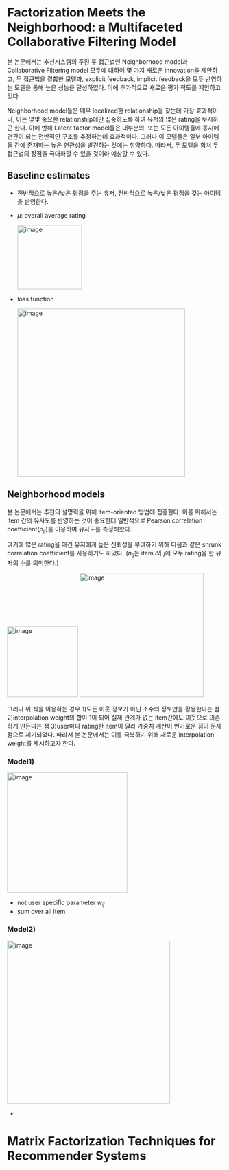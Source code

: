 # Factorization Meets the Neighborhood: a Multifaceted Collaborative Filtering Model
본 논문에서는 추천시스템의 주된 두 접근법인 Neighborhood model과 Collaborative Filtering model 모두에 대하여 몇 가지 새로운 innovation을 제안하고, 두 접근법을 결합한 모델과, explicit feedback, implicit feedback을 모두 반영하는 모델을 통해 높은 성능을 달성하였다. 이에 추가적으로 새로운 평가 척도를 제안하고 있다.

Neighborhood model들은 매우 localized한 relationship을 찾는데 가장 효과적이나, 이는 몇몇 중요한 relationship에만 집중하도록 하여 유저의 많은 rating을 무시하곤 한다. 이에 반해 Latent factor model들은 대부분의, 또는 모든 아이템들에 동시에 연관이 되는 전반적인 구조를 추정하는데 효과적이다. 그러나 이 모델들은 일부 아이템들 간에 존재하는 높은 연관성을 발견하는 것에는 취약하다. 따라서, 두 모델을 합쳐 두 접근법의 장점을 극대화할 수 있을 것이라 예상할 수 있다.

## Baseline estimates
- 전반적으로 높은/낮은 평점을 주는 유저, 전반적으로 높은/낮은 평점을 갖는 아이템을 반영한다.
- $\mu$: overall average rating

  <img width="150" alt="image" src="https://github.com/hyewwn/2023-summer-internship-DSAIL/assets/74613565/c273c74f-d6c9-4ea3-8a51-31a7c591fa4c">

- loss function
  
  <img width="391" alt="image" src="https://github.com/hyewwn/2023-summer-internship-DSAIL/assets/74613565/5b9a05f2-6208-4543-bddd-c3f2fa228bba">

## Neighborhood models
본 논문에서는 추천의 설명력을 위해 item-oriented 방법에 집중한다. 이를 위해서는 item 간의 유사도를 반영하는 것이 중요한데 일반적으로 Pearson correlation coefficient($\rho_{ij}$)를 이용하여 유사도를 측정해왔다.

여기에 많은 rating을 매긴 유저에게 높은 신뢰성을 부여하기 위해 다음과 같은 shrunk correlation coefficient를 사용하기도 하였다. ($n_{ij}$는 item $i$와 $j$에 모두 rating을 한 유저의 수를 의미한다.)

<img width="165" alt="image" src="https://github.com/hyewwn/2023-summer-internship-DSAIL/assets/74613565/a38aafe1-20df-477e-a78f-92a2c5f03d13">

<img width="289" alt="image" src="https://github.com/hyewwn/2023-summer-internship-DSAIL/assets/74613565/4bd31bb8-04da-46f5-b0fb-10c39cf590b2">

그러나 위 식을 이용하는 경우 1)모든 이웃 정보가 아닌 소수의 정보만을 활용한다는 점 2)interpolation weight의 합이 1이 되어 실제 관계가 없는 item간에도 이웃으로 의존하게 만든다는 점 3)user마다 rating한 item이 달라 가중치 계산이 번거로운 점이 문제점으로 제기되었다. 따라서 본 논문에서는 이를 극복하기 위해 새로운 interpolation weight를 제시하고자 한다.

### Model1)
<img width="280" alt="image" src="https://github.com/hyewwn/2023-summer-internship-DSAIL/assets/74613565/37b0e98c-43cb-451d-9ab1-4e4ff383e466">

- not user specific parameter $w_{ij}$
- sum over all item

### Model2)
<img width="380" alt="image" src="https://github.com/hyewwn/2023-summer-internship-DSAIL/assets/74613565/88d7bfcd-dab5-4930-9230-74922074016b">

- 


# Matrix Factorization Techniques for Recommender Systems
